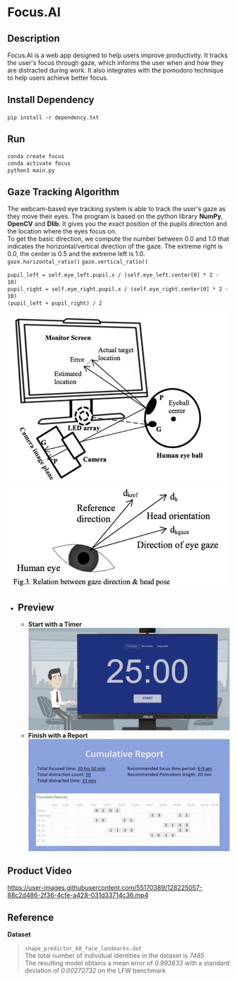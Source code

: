 # Focus.AI 

## **Description**<br/>
Focus.AI is a web app designed to help users improve productivity. It tracks the user's focus through gaze, which informs the user when and how they are distracted during work. It also integrates with the pomodoro technique to help users achieve better focus. <br/>

## **Install Dependency**<br/>
`pip install -r dependency.txt`<br/>

## **Run**<br/>
```
conda create focus
conda activate focus
python3 main.py
``` 


## **Gaze Tracking Algorithm**<br/>
The webcam-based eye tracking system is able to track the user's gaze as they move their eyes. The program is based on the python library **NumPy**, **OpenCV** and **Dlib**. It gives you the exact position of the pupils direction and the location where the eyes focus on.<br/>
To get the basic direction, we compute the number between 0.0 and 1.0 that indicates the horizontal/vertical direction of the gaze. The extreme right is 0.0, the center is 0.5 and the extreme left is 1.0. <br/>
`gaze.horizontal_ratio()` `gaze.vertical_ratio()` <br/>

```
pupil_left = self.eye_left.pupil.x / (self.eye_left.center[0] * 2 - 10) 
pupil_right = self.eye_right.pupil.x / (self.eye_right.center[0] * 2 - 10)
(pupil_left + pupil_right) / 2
```
![](backend/images/WechatIMG79.png) <br/>
![](backend/images/WechatIMG80.png) <br/>


* ## **Preview**<br/>
  * **Start with a Timer**<br/>
  ![](backend/images/WechatIMG76.png) <br/>
  * **Finish with a Report**<br/>
  ![](backend/images/WechatIMG77.png) <br/>
## Product Video <br/>
  

https://user-images.githubusercontent.com/55170389/128225057-88c2d486-2f36-4cfe-a428-031d33714c36.mp4


## Reference <br/>
**Dataset** <br/>
>  `shape_predictor_68_face_landmarks.dat` <br/>
> The total number of individual identities in the dataset is *7485* <br/>
> The resulting model obtains a mean error of *0.993833* with a standard deviation of *0.00272732* on the LFW benchmark

